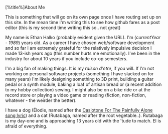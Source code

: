 [%title%]About Me

This is something that will go on its own page once I have routing set up on this site. 
In the mean time I'm writing this to see how github fares as a post editor (this is my second time writing this so.. not great)

My name is Ethan Halko (probably evident given the URL). I'm (*currentYear - 1989*) years old. As a career I have chosen web/software development and so far I am extremely grateful for the relatively impulsive decision I made 13-ish years ago (this number hurts me emotionally). I've been in the industry for about 10 years if you include co-op semesters. 

I'm a big fan of making things. It is my *raison d'etre*, if you will. If I'm not working on personal software projects (something I have slacked on for many years) I'm likely designing something to 3D print, building a guitar pedal or a synth module, baking a loaf of artisan bread or (a recent addition to my hobby collection) sewing. I might also be on a bike ride or at the record store or playing a video game or reading (fiction, non-fiction, whatever - the weirder the better). 

I have a dog (Élodie, named after the [Casiotone For The Painfully Alone song lyric](https://www.youtube.com/watch?v=ZNB30UnOiBA)) and a cat (Rutabaga, named after the root vegetable..). Rutabaga is my day-one and is approaching 13 years old with the 'tude to match. El is afraid of everything. 

